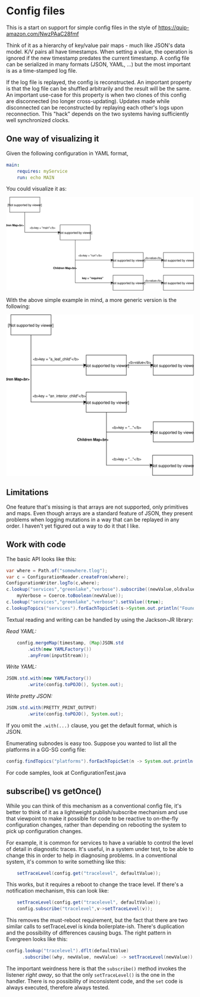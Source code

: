 # Config files

This is a start on support for simple config files in the style of https://quip-amazon.com/NwzPAaC28fmf 

Think of it as a hierarchy of key/value pair maps - much like JSON's data model.
K/V pairs all have timestamps.  When setting a value, the operation is ignored if the new timestamp predates the current timestamp.  A config file can
be serialized in many formats (JSON, YAML, ...) but the most important is as a time-stamped log file.

If the log file is replayed, the config is reconstructed.  An important property
is that the log file can be shuffled arbitrarily and the result will be the same.
An important use-case for this property is when two clones of this config are disconnected
(no longer cross-updating).  Updates made while disconnected can be reconstructed by
replaying each other's logs upon reconnection.  This "hack" depends on the two systems having sufficiently well synchronized clocks.

## One way of visualizing it

Given the following configuration in YAML format,

```yaml
main:
    requires: myService
    run: echo MAIN
```

You could visualize it as:

![Alt text](Topics_and_topic_sample.svg)


With the above simple example in mind, a more generic version is the following:

![Alt text](Topics_and_topic_concept.svg)

## Limitations
One feature that's missing is that arrays are not supported, only primitives and maps.
Even though arrays are a standard feature of JSON, they present problems when logging
mutations in a way that can be replayed in any order.  I haven't yet figured out a way
to do it that I like.

## Work with code
The basic API looks like this:
```java
var where = Path.of("somewhere.tlog");
var c = ConfigurationReader.createFrom(where);
ConfigurationWriter.logTo(c,where);
c.lookup("services","greenlake","verbose").subscribe((newValue,oldvalue)->
    myVerbose = Coerce.toBoolean(newValue));
c.lookup("services","greenlake","verbose").setValue((true);
c.lookupTopics("services").forEachTopicSet(s->System.out.println("Found service "+s.name));
```
Textual reading and writing can be handled by using the Jackson-JR library:

*Read YAML:*
```java
	config.mergeMap(timestamp, (Map)JSON.std
 		.with(new YAMLFactory())
 		.anyFrom(inputStream));
```
*Write YAML:*
```java
JSON.std.with(new YAMLFactory())
        .write(config.toPOJO(), System.out);
```
*Write pretty JSON:*
```java
JSON.std.with(PRETTY_PRINT_OUTPUT)
        .write(config.toPOJO(), System.out);
```
If you omit the `.with(...)` clause, you get the default format, which is JSON.

Enumerating subnodes is easy too.  Suppose you wanted to list all the platforms in
a GG-SG config file:
```java
config.findTopics("platforms").forEachTopicSet(n -> System.out.println(n.name));
```

For code samples, look at ConfigurationTest.java

## subscribe() vs getOnce()
While you can think of this mechanism as a conventional config file, it's better to think of it as a lightweight publish/subscribe mechanism and use that viewpoint to make it possible for code to be reactive to on-the-fly configuration changes, rather than depending on rebooting the system to pick up configuration changes.

For example, it is common for services to have a variable to control the level of detail in diagnostic traces.  It's useful, in a system under test, to be able to change this in order to help in diagnosing problems.  In a conventional system, it's common to write something like this:
```java
	setTraceLevel(config.get("tracelevel", defaultValue));
```
This works, but it requires a reboot to change the trace level.  If there's a notification mechanism, this can look like:
```java
	setTraceLevel(config.get("tracelevel", defaultValue));
	config.subscribe("tracelevel",v->setTraceLevel(v));
```
This removes the must-reboot requirement, but the fact that there are two similar calls to setTraceLevel is kinda boilerplate-ish.  There's duplication and the possibility of differences causing bugs.  The right pattern in Evergreen looks like this:
```java
config.lookup("tracelevel").dflt(defaultValue)
      .subscribe((why, newValue, newValue) -> setTraceLevel(newValue));
```
The important weirdness here is that the `subscribe()` method invokes the listener *right away*, so that the only `setTraceLevel()` is the one in the handler.  There is no possibility of inconsistent code, and the `set` code is always executed, therefore always tested.
